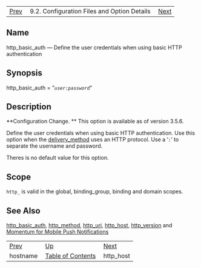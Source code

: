 |     |     |     |
| --- | --- | --- |
| [Prev](conf.ref.hostname)  | 9.2. Configuration Files and Option Details |  [Next](conf.ref.http_host.php) |

<a name="conf.ref.http_basic_auth"></a>
## Name

http_basic_auth — Define the user credentials when using basic HTTP authentication

## Synopsis

http_basic_auth = "*`user:password`*"

<a name="idp9790112"></a>
## Description

**Configuration Change. ** This option is available as of version 3.5.6.

Define the user credentials when using basic HTTP authentication. Use this option when the [delivery_method](conf.ref.delivery_method "delivery_method") uses an HTTP protocol. Use a ‘`:`’ to separate the username and password.

Theres is no default value for this option.

<a name="idp9794496"></a>
## Scope

`http_` is valid in the global, binding_group, binding and domain scopes.

<a name="idp9796096"></a>
## See Also

[http_basic_auth](conf.ref.http_basic_auth "http_basic_auth"), [http_method](conf.ref.http_method.php "http_method"), [http_uri](conf.ref.http_uri.php "http_uri"), [http_host](conf.ref.http_host.php "http_host"), [http_version](conf.ref.http_version.php "http_version") and [Momentum for Mobile Push Notifications](https://support.messagesystems.com/docs/web-push/)

|     |     |     |
| --- | --- | --- |
| [Prev](conf.ref.hostname)  | [Up](conf.ref.files.php) |  [Next](conf.ref.http_host.php) |
| hostname  | [Table of Contents](index) |  http_host |
